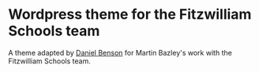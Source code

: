 # Wordpress theme for the Fitzwilliam Schools team

A theme adapted by [Daniel Benson](https://danielbenson.co) for Martin Bazley's work with the
Fitzwilliam Schools team.
